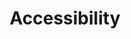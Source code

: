 ---
layout: redirect.njk
hideInSitemap: true
tags: level1
parent: en
key: accessibility_en
title: Accessibility
alternativetitle: We develop products for as many as possible.
redirect: /de/accessibility/introduction/about-this-guide/
order: 3
---